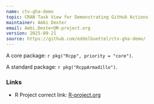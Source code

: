 ```yaml
---
name: ctv-gha-demo
topic: CRAN Task View for Demonstrating GitHub Actions
maintainer: Ambi Dexter
email: Ambi.Dexter@R-project.org
version: 2025-09-21
source: https://github.com/eddelbuettel/ctv-gha-demo/
---
```


A core package: `r pkg("Rcpp", priority = "core")`.

A standard package: `r pkg("RcppArmadillo")`.


### Links
- R Project correct link: [R-project.org](https://www.R-project.org/)
